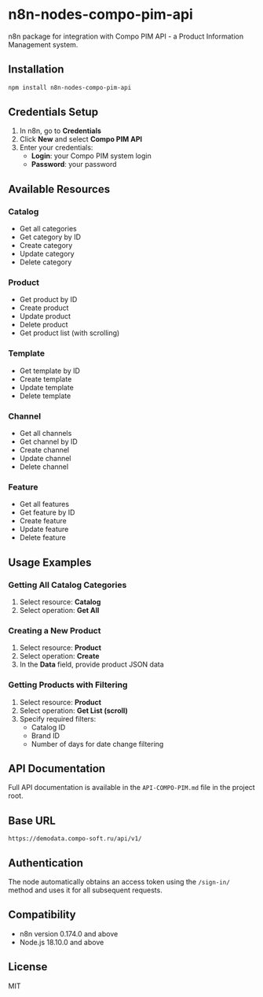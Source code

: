 # n8n-nodes-compo-pim-api

n8n package for integration with Compo PIM API - a Product Information Management system.

## Installation

```bash
npm install n8n-nodes-compo-pim-api
```

## Credentials Setup

1. In n8n, go to **Credentials**
2. Click **New** and select **Compo PIM API**
3. Enter your credentials:
   - **Login**: your Compo PIM system login
   - **Password**: your password

## Available Resources

### Catalog
- Get all categories
- Get category by ID
- Create category
- Update category
- Delete category

### Product
- Get product by ID
- Create product
- Update product
- Delete product
- Get product list (with scrolling)

### Template
- Get template by ID
- Create template
- Update template
- Delete template

### Channel
- Get all channels
- Get channel by ID
- Create channel
- Update channel
- Delete channel

### Feature
- Get all features
- Get feature by ID
- Create feature
- Update feature
- Delete feature

## Usage Examples

### Getting All Catalog Categories
1. Select resource: **Catalog**
2. Select operation: **Get All**

### Creating a New Product
1. Select resource: **Product**
2. Select operation: **Create**
3. In the **Data** field, provide product JSON data

### Getting Products with Filtering
1. Select resource: **Product**
2. Select operation: **Get List (scroll)**
3. Specify required filters:
   - Catalog ID
   - Brand ID
   - Number of days for date change filtering

## API Documentation

Full API documentation is available in the `API-COMPO-PIM.md` file in the project root.

## Base URL

```
https://demodata.compo-soft.ru/api/v1/
```

## Authentication

The node automatically obtains an access token using the `/sign-in/` method and uses it for all subsequent requests.

## Compatibility

- n8n version 0.174.0 and above
- Node.js 18.10.0 and above

## License

MIT
